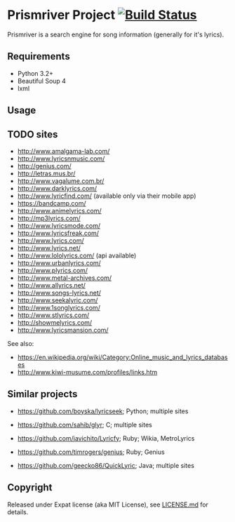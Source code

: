 # Prismriver Project [![Build Status](https://travis-ci.org/anlar/prismriver.svg?branch=master)](https://travis-ci.org/anlar/prismriver)

Prismriver is a search engine for song information (generally for it's lyrics).

## Requirements

* Python 3.2+
* Beautiful Soup 4
* lxml

## Usage

## TODO sites

* http://www.amalgama-lab.com/
* http://www.lyricsnmusic.com/
* http://genius.com/
* http://letras.mus.br/
* http://www.vagalume.com.br/
* http://www.darklyrics.com/
* http://www.lyricfind.com/ (available only via their mobile app)
* https://bandcamp.com/
* http://www.animelyrics.com/
* http://mp3lyrics.com/
* http://www.lyricsmode.com/
* http://www.lyricsfreak.com/
* http://www.lyrics.com/
* http://www.lyrics.net/
* http://www.lololyrics.com/ (api available)
* http://www.urbanlyrics.com/
* http://www.plyrics.com/
* http://www.metal-archives.com/
* http://www.allyrics.net/
* http://www.songs-lyrics.net/
* http://www.seekalyric.com/
* http://www.1songlyrics.com/
* http://www.stlyrics.com/
* http://showmelyrics.com/
* http://www.lyricsmansion.com/

See also:

* https://en.wikipedia.org/wiki/Category:Online_music_and_lyrics_databases
* http://www.kiwi-musume.com/profiles/links.htm

## Similar projects

* https://github.com/boyska/lyricseek;
Python;
multiple sites

* https://github.com/sahib/glyr;
C;
multiple sites

* https://github.com/javichito/Lyricfy;
Ruby;
Wikia, MetroLyrics

* https://github.com/timrogers/genius;
Ruby;
Genius

* https://github.com/geecko86/QuickLyric;
Java;
multiple sites

## Copyright

Released under Expat license (aka MIT License), see [LICENSE.md](LICENSE.md) for details.